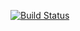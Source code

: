 [![Build Status](https://travis-ci.org/halpan2001/itp-405-final-node.svg?branch=master)](https://travis-ci.org/halpan2001/itp-405-final-node)
